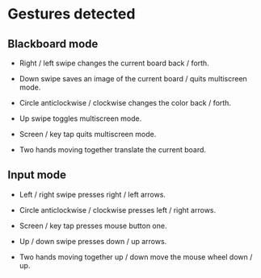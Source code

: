 Gestures detected
==================

Blackboard mode
------------------

* Right / left swipe changes the current board back / forth.

* Down swipe saves an image of the current board / quits multiscreen mode.

* Circle anticlockwise / clockwise changes the color back / forth.

* Up swipe toggles multiscreen mode.

* Screen / key tap quits multiscreen mode.

* Two hands moving together translate the current board.
	
	
Input mode
------------------
   
* Left / right swipe presses right / left arrows.

* Circle anticlockwise / clockwise presses left / right arrows.

* Screen / key tap presses mouse button one.

* Up / down swipe presses down / up arrows.

* Two hands moving together up / down move the mouse wheel down / up.